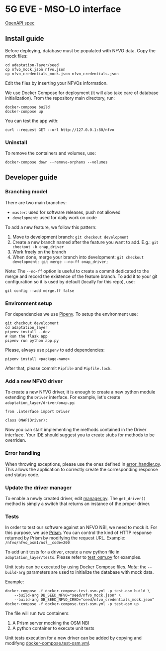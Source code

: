 # 5G EVE - MSO-LO interface

[OpenAPI spec](https://app.swaggerhub.com/apis/zvfvrv/MSO-LO-new/3.1)

## Install guide

Before deploying, database must be populated with NFVO data.
Copy the mock files:

```
cd adaptation-layer/seed
cp nfvo_mock.json nfvo.json
cp nfvo_credentials_mock.json nfvo_credentials.json
```

Edit the files by inserting your NFVOs information.

We use Docker Compose for deployment (it will also take care of database initialization).
From the repository main directory, run:

```
docker-compose build
docker-compose up
```

You can test the app with:

```
curl --request GET --url http://127.0.0.1:80/nfvo
```
### Uninstall

To remove the containers and volumes, use:

```
docker-compose down --remove-orphans --volumes
```

## Developer guide

### Branching model

There are two main branches:

- `master`: used for software releases, push not allowed
- `development`: used for daily work on code

To add a new feature, we follow this pattern:

1. Move to development branch: `git checkout development`
2. Create a new branch named after the feature you want to add. E.g.:
`git checkout -b onap_driver`
3. Work freely on the branch
4. When done, merge your branch into development:
`git checkout development; git merge --no-ff onap_driver;`

Note: The `--no-ff` option is useful to create a commit dedicated to the merge
and record the existence of the feature branch.
To add it to your git configuration so it is used by default (locally for this
repo), use:

```
git config --add merge.ff false
```

### Environment setup

For dependencies we use [Pipenv](https://pipenv.readthedocs.io/en/latest/).
To setup the environment use:

```
git checkout development
cd adaptation_layer
pipenv install --dev
# Run the flask app
pipenv run python app.py
```

Please, always use `pipenv` to add dependencies:

```
pipenv install <package-name>
```

After that, please commit `Pipfile` and `Pipfile.lock`.

### Add a new NFVO driver

To create a new NFVO driver, it is enough to create a new python module
extending the `Driver` interface.
For example, let's create `adaptation_layer/driver/onap.py`:

```
from .interface import Driver

class ONAP(Driver):
```

Now you can start implementing the methods contained in the Driver interface.
Your IDE should suggest you to create stubs for methods to be overriden.

### Error handling

When throwing exceptions, please use the ones defined in [error_handler.py](adaptation_layer/error_handler.py).
This allows the application to correctly create the corresponding response and
status code.

### Update the driver manager

To enable a newly created driver, edit [manager.py](adaptation_layer/driver/manager.py).
The `get_driver()` method is simply a switch that returns an instance of the
proper driver.

### Tests

In order to test our software against an NFVO NBI, we need to mock it.
For this purpose, we use [Prism](https://stoplight.io/open-source/prism/).
You can control the kind of HTTP response returned by Prism by modifying the request URL.
Example: `/nfvo/nfvo_osm1/ns?__code=200`

To add unit tests for a driver, create a new python file in `adaptation_layer/tests`.
Please refer to [test_osm.py](/adaptation_layer/tests/test_osm.py) for examples.

Unit tests can be executed by using Docker Compose files.
*Note*: the `--build-arg` parameters are used to initialize the database with mock data.

Example:

```
docker-compose -f docker-compose.test-osm.yml -p test-osm build \
    --build-arg DB_SEED_NFVO="seed/nfvo_mock.json" \
    --build-arg DB_SEED_NFVO_CRED="seed/nfvo_credentials_mock.json"
docker-compose -f docker-compose.test-osm.yml -p test-osm up
```

The file will run two containers:

1. A Prism server mocking the OSM NBI
2. A python container to execute unit tests

Unit tests execution for a new driver can be added by copying and modifyng [docker-compose.test-osm.yml](docker-compose.test-osm.yml).

